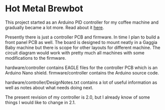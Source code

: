 # Hot Metal Brewbot

This project started as an Arduino PID controller for my coffee machine and gradually became a lot more. Read about it [here](http://tomblog.firstsolo.net/index.php/hobbies/pimping-my-coffee-machine/).

Presently there is just a controller PCB and firmware. In time I plan to build a front panel PCB as well. The board is designed to mount neatly in a Gaggia Baby machine
but there is scope for other layouts for different machine. The circuit diagram would work with pretty much all machines with some modifications to the firmware.

hardware/controller contains EAGLE files for the controller PCB which is an Arduino Nano shield.
firmware/controller contains the Arduino source code.

hardware/controller/DesignNotes.txt contains a lot of useful information as well as notes about what needs doing next.

The present revision of my controller is 2.0, but I already know of some things I would like to change in 2.1.
